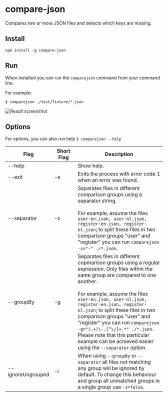 # compare-json

Compares two or more JSON files and detects which keys are missing.

## Install

```
npm install -g compare-json
```

## Run

When installed you can run the `comparejson` command from your command line.

For example:

```
$ comparejson ./test/fixture/*.json
```

![Result screenshot](https://github.com/nolemmings/compare-json/blob/master/screenshot.png?raw=true)

## Options

For options, you can also run help `$ comparejson --help`

<table>
  <thead>
    <tr>
      <th width="25%">Flag</th>
      <th width="15%">Short Flag</th>
      <th>Description</th>
    </tr>
  </thead>
  <tbody>
    <tr>
      <td>--help</td>
      <td></td>
      <td>Show help.</td>
    </tr>
    <tr>
      <td>--exit</td>
      <td>-e</td>
      <td>Exits the process with error code 1 when an error was found.</td>
    </tr>
    <tr>
      <td>--separator</td>
      <td>-s</td>
      <td>Separates files in different comparison groups using a separator string.
      <br /><br />
      For example, assume the files <code>user-en.json, user-nl.json, register-en.json, register-nl.json</code>; to split these files in two comparison groups "user" and "register" you can run <code>comparejson -s="-" ./*.json</code>.</td>
    </tr>
    <tr>
      <td>--groupBy</td>
      <td>-g</td>
      <td>Separates files in different copmarison groups using a regular expression. Only files within the same group are compared to one another.
      <br /><br />
      For example, assume the files <code>user-en.json, user-nl.json, register-en.json, register-nl.json</code>; to split these files in two comparison groups "user" and "register" you can run <code>comparejson -g="(.+)\-.[^\/]+.*" ./*.json</code>. Please note that this particular example can be achieved easier using the <code>--separator</code> option.</td>
    </tr>
    <tr>
      <td>--ignoreUngrouped</td>
      <td>-i</td>
      <td>When using <code>--groupBy</code> or <code>--separator</code> all files not matching any group will be ignored by default. To change this behaviour and group all unmatched groups in a single group use <code>-i=false</code>.</td>
    </tr>
  </tbody>
</table>
